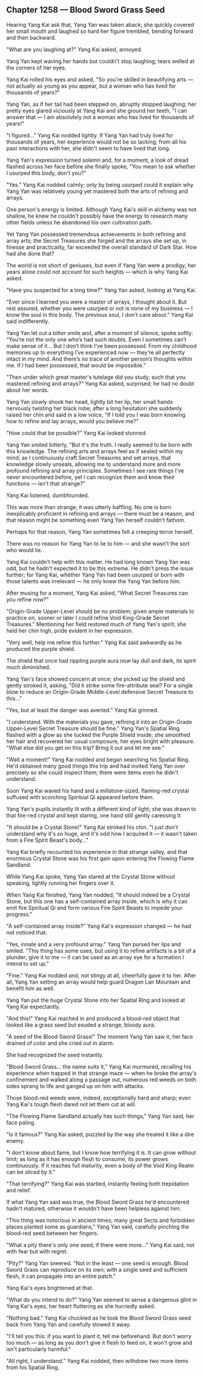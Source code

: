 ## Chapter 1258 — Blood Sword Grass Seed

Hearing Yang Kai ask that, Yang Yan was taken aback; she quickly covered her small mouth and laughed so hard her figure trembled, bending forward and then backward.

"What are you laughing at?" Yang Kai asked, annoyed.

Yang Yan kept waving her hands but couldn't stop laughing; tears welled at the corners of her eyes.

Yang Kai rolled his eyes and asked, "So you're skilled in beautifying arts — not actually as young as you appear, but a woman who has lived for thousands of years?"

Yang Yan, as if her tail had been stepped on, abruptly stopped laughing; her pretty eyes glared viciously at Yang Kai and she ground her teeth, "I can answer that — I am absolutely not a woman who has lived for thousands of years!"

"I figured…" Yang Kai nodded lightly. If Yang Yan had truly lived for thousands of years, her experience would not be so lacking; from all his past interactions with her, she didn't seem to have lived that long.

Yang Yan's expression turned solemn and, for a moment, a look of dread flashed across her face before she finally spoke, "You mean to ask whether I usurped this body, don't you?"

"Yes." Yang Kai nodded calmly; only by being usurped could it explain why Yang Yan was relatively young yet mastered both the arts of refining and arrays.

One person's energy is limited. Although Yang Kai's skill in alchemy was not shallow, he knew he couldn't possibly have the energy to research many other fields unless he abandoned his own cultivation path.

Yet Yang Yan possessed tremendous achievements in both refining and array arts; the Secret Treasures she forged and the arrays she set up, in finesse and practicality, far exceeded the overall standard of Dark Star. How had she done that?

The world is not short of geniuses, but even if Yang Yan were a prodigy, her years alone could not account for such heights — which is why Yang Kai asked.

"Have you suspected for a long time?" Yang Yan asked, looking at Yang Kai.

"Ever since I learned you were a master of arrays, I thought about it. But rest assured, whether you were usurped or not is none of my business — I know the soul in this body. The previous soul, I don't care about." Yang Kai said indifferently.

Yang Yan let out a bitter smile and, after a moment of silence, spoke softly: “You’re not the only one who’s had such doubts. Even I sometimes can’t make sense of it… But I don’t think I’ve been possessed. From my childhood memories up to everything I’ve experienced now — they’re all perfectly intact in my mind. And there’s no trace of another person’s thoughts within me. If I had been possessed, that would be impossible.”

"Then under which great master's tutelage did you study, such that you mastered refining and arrays?" Yang Kai asked, surprised; he had no doubt about her words.

Yang Yan slowly shook her head, lightly bit her lip, her small hands nervously twisting her black robe; after a long hesitation she suddenly raised her chin and said in a low voice, "If I told you I was born knowing how to refine and lay arrays, would you believe me?"

"How could that be possible?" Yang Kai looked stunned.

Yang Yan smiled bitterly, "But it's the truth. I really seemed to be born with this knowledge. The refining arts and arrays feel as if sealed within my mind; as I continuously craft Secret Treasures and set arrays, that knowledge slowly unseals, allowing me to understand more and more profound refining and array principles. Sometimes I see rare things I've never encountered before, yet I can recognize them and know their functions — isn't that strange?"

Yang Kai listened, dumbfounded.

This was more than strange; it was utterly baffling. No one is born inexplicably proficient in refining and arrays — there must be a reason, and that reason might be something even Yang Yan herself couldn't fathom.

Perhaps for that reason, Yang Yan sometimes felt a creeping terror herself.

There was no reason for Yang Yan to lie to him — and she wasn’t the sort who would lie.

Yang Kai couldn't help with this matter. He had long known Yang Yan was odd, but he hadn't expected it to be this extreme. He didn't press the issue further; for Yang Kai, whether Yang Yan had been usurped or born with those talents was irrelevant — he only knew the Yang Yan before him.

After musing for a moment, Yang Kai asked, "What Secret Treasures can you refine now?"

"Origin-Grade Upper-Level should be no problem; given ample materials to practice on, sooner or later I could refine Void King-Grade Secret Treasures." Mentioning her field restored much of Yang Yan's spirit; she held her chin high, pride evident in her expression.

"Very well, help me refine this further." Yang Kai said awkwardly as he produced the purple shield.

The shield that once had rippling purple aura now lay dull and dark, its spirit much diminished.

Yang Yan's face showed concern at once; she picked up the shield and gently stroked it, asking, "Did it strike some fire-attribute seal? For a single blow to reduce an Origin-Grade Middle-Level defensive Secret Treasure to this…"

"Yes, but at least the danger was averted." Yang Kai grinned.

"I understand. With the materials you gave, refining it into an Origin-Grade Upper-Level Secret Treasure should be fine." Yang Yan's Spatial Ring flashed with a glow as she tucked the Purple Shield inside; she smoothed her hair and recovered her usual composure, her eyes bright with pleasure. "What else did you get on this trip? Bring it out and let me see."

"Wait a moment!" Yang Kai nodded and began searching his Spatial Ring. He'd obtained many good things this trip and had invited Yang Yan over precisely so she could inspect them; there were items even he didn't understand.

Soon Yang Kai waved his hand and a millstone-sized, flaming-red crystal suffused with scorching Spiritual Qi appeared before them.

Yang Yan's pupils instantly lit with a different kind of light; she was drawn to that fire-red crystal and kept staring, one hand still gently caressing it.

"It should be a Crystal Stone!" Yang Kai stroked his chin. "I just don't understand why it's so huge, and it's odd how I acquired it — it wasn't taken from a Fire Spirit Beast's body…"

Yang Kai briefly recounted his experience in that strange valley, and that enormous Crystal Stone was his first gain upon entering the Flowing Flame Sandland.

While Yang Kai spoke, Yang Yan stared at the Crystal Stone without speaking, lightly running her fingers over it.

When Yang Kai finished, Yang Yan nodded, "It should indeed be a Crystal Stone, but this one has a self-contained array inside, which is why it can emit fire Spiritual Qi and form various Fire Spirit Beasts to impede your progress."

"A self-contained array inside?" Yang Kai's expression changed — he had not noticed that.

"Yes, innate and a very profound array." Yang Yan pursed her lips and smiled. "This thing has some uses, but using it to refine artifacts is a bit of a plunder; give it to me — it can be used as an array eye for a formation I intend to set up."

"Fine." Yang Kai nodded and, not stingy at all, cheerfully gave it to her. After all, Yang Yan setting an array would help guard Dragon Lair Mountain and benefit him as well.

Yang Yan put the huge Crystal Stone into her Spatial Ring and looked at Yang Kai expectantly.

"And this!" Yang Kai reached in and produced a blood-red object that looked like a grass seed but exuded a strange, bloody aura.

"A seed of the Blood Sword Grass!" The moment Yang Yan saw it, her face drained of color and she cried out in alarm.

She had recognized the seed instantly.

"Blood Sword Grass… the name suits it," Yang Kai murmured, recalling his experience when trapped in that strange maze — when he broke the array's confinement and walked along a passage out, numerous red weeds on both sides sprang to life and ganged up on him with attacks.

Those blood-red weeds were, indeed, exceptionally hard and sharp; even Yang Kai's tough flesh dared not let them cut at will.

"The Flowing Flame Sandland actually has such things," Yang Yan said, her face paling.

"Is it famous?" Yang Kai asked, puzzled by the way she treated it like a dire enemy.

"I don't know about fame, but I know how terrifying it is. It can grow without limit; as long as it has enough flesh to consume, its power grows continuously. If it reaches full maturity, even a body of the Void King Realm can be sliced by it."

"That terrifying?" Yang Kai was startled, instantly feeling both trepidation and relief.

If what Yang Yan said was true, the Blood Sword Grass he'd encountered hadn't matured, otherwise it wouldn't have been helpless against him.

"This thing was notorious in ancient times; many great Sects and forbidden places planted some as guardians," Yang Yan said, carefully pinching the blood-red seed between her fingers.

"What a pity there's only one seed; if there were more…" Yang Kai said, not with fear but with regret.

"Pity?" Yang Yan sneered. "Not in the least — one seed is enough. Blood Sword Grass can reproduce on its own; with a single seed and sufficient flesh, it can propagate into an entire patch."

Yang Kai's eyes brightened at that.

"What do you intend to do?" Yang Yan seemed to sense a dangerous glint in Yang Kai's eyes, her heart fluttering as she hurriedly asked.

"Nothing bad." Yang Kai chuckled as he took the Blood Sword Grass seed back from Yang Yan and carefully stowed it away.

"I'll tell you this: if you want to plant it, tell me beforehand. But don't worry too much — as long as you don't give it flesh to feed on, it won't grow and isn't particularly harmful."

"All right, I understand." Yang Kai nodded, then withdrew two more items from his Spatial Ring.